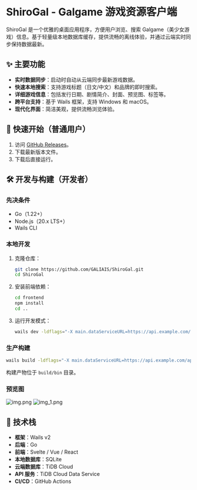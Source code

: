 # ShiroGal - Galgame 游戏资源客户端

ShiroGal 是一个优雅的桌面应用程序，方便用户浏览、搜索 Galgame（美少女游戏）信息。基于轻量级本地数据库缓存，提供流畅的离线体验，并通过云端实时同步保持数据最新。

## ✨ 主要功能
- **实时数据同步**：启动时自动从云端同步最新游戏数据。
- **快速本地搜索**：支持游戏标题（日文/中文）和品牌的即时搜索。
- **详细游戏信息**：包括发行日期、剧情简介、封面、预览图、标签等。
- **跨平台支持**：基于 Wails 框架，支持 Windows 和 macOS。
- **现代化界面**：简洁美观，提供流畅浏览体验。

## 🚀 快速开始（普通用户）
1. 访问 [GitHub Releases](https://github.com/GALIAIS/ShiroGal/releases)。
2. 下载最新版本文件。
3. 下载后直接运行。

## 🛠️ 开发与构建（开发者）

### 先决条件
- Go（1.22+）
- Node.js（20.x LTS+）
- Wails CLI

### 本地开发
1. 克隆仓库：
   ```bash
   git clone https://github.com/GALIAIS/ShiroGal.git
   cd ShiroGal
   ```
2. 安装前端依赖：
   ```bash
   cd frontend
   npm install
   cd ..
   ```
3. 运行开发模式：
   ```bash
   wails dev -ldflags="-X main.dataServiceURL=https://api.example.com/api/v1 -X main.publicKey=XXXXXX -X main.privateKey=XXXXXXXXXXXXXXXXXXXXXXXX"
   ```

### 生产构建
```bash
wails build -ldflags="-X main.dataServiceURL=https://api.example.com/api/v1 -X main.publicKey=XXXXXX -X main.privateKey=XXXXXXXXXXXXXXXXXXXXXXXX" -clean -upx -webview2 embed
```
构建产物位于 `build/bin` 目录。

### 预览图
![img.png](img.png)
![img_1.png](img_1.png)

## 🔧 技术栈
- **框架**：Wails v2
- **后端**：Go
- **前端**：Svelte / Vue / React
- **本地数据库**：SQLite
- **云端数据库**：TiDB Cloud
- **API 服务**：TiDB Cloud Data Service
- **CI/CD**：GitHub Actions
